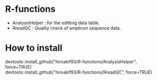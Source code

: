 # R-functions
- AnalysisHelper : for the editting data table.
- RreadQC : Quality check of amplicon sequence data.

# How to install
devtools::install_github("hiroakif93/R-functions/AnalysisHelper", force=TRUE)  
devtools::install_github("hiroakif93/R-functions/RreadQC", force=TRUE)  
